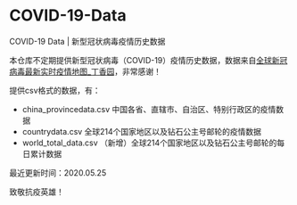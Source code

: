 # COVID-19-Data
COVID-19 Data | 新型冠状病毒疫情历史数据

本仓库不定期提供新型冠状病毒（COVID-19）疫情历史数据，数据来自[全球新冠病毒最新实时疫情地图_丁香园](https://ncov.dxy.cn/ncovh5/view/pneumonia "全球新冠病毒最新实时疫情地图_丁香园")，非常感谢！

提供csv格式的数据，有：

- china_provincedata.csv 中国各省、直辖市、自治区、特别行政区的疫情数据
- countrydata.csv 全球214个国家地区以及钻石公主号邮轮的疫情数据
- world_total_data.csv （新增）全球214个国家地区以及钻石公主号邮轮的每日累计数据

最近更新时间：2020.05.25

致敬抗疫英雄！